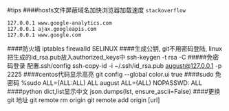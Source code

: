 #tips
####hosts文件屏蔽域名加快浏览器加载速度
`stackoverflow`

    127.0.0.1 www.google-analytics.com
    127.0.0.1 ajax.googleapis.com
    127.0.0.1 www.google.com
####防火墙
    iptables
    firewalld
    SELINUX
####生成公钥, git不用密码登陆, linux把生成的id_rsa.pub放入authorized_keys中
    ssh-keygen -t rsa -C
#####免密码登录
     配置.ssh/config
    ssh-copy-id -i ~/.ssh/id_rsa.pub august@127.0.0.1 -p 2225
####centos代码显示高亮
    git config --global color.ui true
####sudo 免密码
    %sudo   ALL=(ALL:ALL) ALL
    august ALL=(ALL) NOPASSWD: ALL
####python dict,list显示中文
    json.dumps(lst, ensure_ascii=False)
####更换git 地址
    git remote rm origin
    git remote add origin [url]
